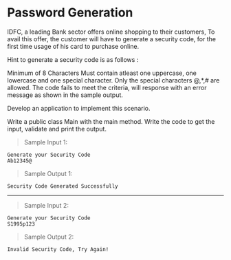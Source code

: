# Password Generation

IDFC, a leading Bank sector offers online shopping to their customers, To avail this offer, the customer will have to generate a security code, for the first time usage of his card to purchase online. 

Hint to generate a security code is as follows :

Minimum of 8 Characters
Must contain atleast one uppercase, one lowercase and one special character. 
Only the special characters @,*,#  are allowed.
The code fails to meet the criteria, will response with an error message as shown in the sample output.

Develop an application to implement this scenario.

Write a public class Main with the main method.  Write the code to get the input, validate and print the output.

> Sample Input 1:

    Generate your Security Code 
    Ab12345@

> Sample Output 1:

    Security Code Generated Successfully

---

> Sample Input 2:

    Generate your Security Code 
    S1995p123

> Sample Output 2:

    Invalid Security Code, Try Again!